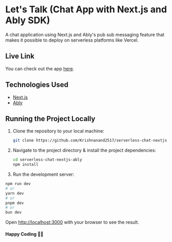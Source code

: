 # Let's Talk (Chat App with Next.js and Ably SDK)

A chat application using Next.js and Ably's pub sub messaging feature that makes it possible to deploy on serverless platforms like Vercel.

## Live Link

You can check out the app [here](https://serverless-chat-nextjs-ably.vercel.app/).

## Technologies Used

- [Next.js](https://nextjs.org)
- [Ably](https://ably.com/)

## Running the Project Locally

1. Clone the repository to your local machine:

   ```bash
   git clone https://github.com/Krishnanand2517/serverless-chat-nextjs-ably
   ```

1. Navigate to the project directory & install the project dependencies:

   ```bash
   cd serverless-chat-nextjs-ably
   npm install
   ```

1. Run the development server:

```bash
npm run dev
# or
yarn dev
# or
pnpm dev
# or
bun dev
```

Open [http://localhost:3000](http://localhost:3000) with your browser to see the result.

#### Happy Coding 🎉✨
